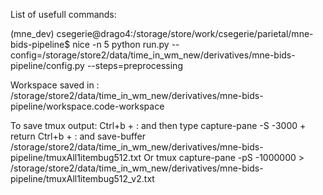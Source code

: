 List of usefull commands:



(mne_dev) csegerie@drago4:/storage/store/work/csegerie/parietal/mne-bids-pipeline$ nice -n 5 python run.py --config=/storage/store2/data/time_in_wm_new/derivatives/mne-bids-pipeline/config.py --steps=preprocessing

Workspace saved in :
/storage/store2/data/time_in_wm_new/derivatives/mne-bids-pipeline/workspace.code-workspace

To save tmux output:
Ctrl+b + : and then type capture-pane -S -3000 + return
Ctrl+b + : and save-buffer /storage/store2/data/time_in_wm_new/derivatives/mne-bids-pipeline/tmuxAll1itembug512.txt
Or tmux capture-pane -pS -1000000 > /storage/store2/data/time_in_wm_new/derivatives/mne-bids-pipeline/tmuxAll1itembug512_v2.txt